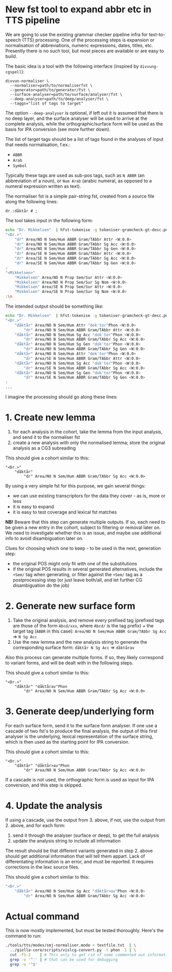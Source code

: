 # New fst tool to expand abbr etc in TTS pipeline

We are going to use the existing grammar checker pipeline infra for text-to-speech (TTS) processing. One of the processing steps is expansion or normalisation of abbreviations, numeric expressions, dates, titles, etc. Presently there is no such tool, but most pieces are available or are easy to build.

The basic idea is a tool with the following interface (inspired by `divvung-cgspell`):

```
divvun-normaliser \
  --normaliser=path/to/normaliserfst \
  --generator=path/to/generator/fst \
  --surface-analyser=path/to/surface/analyser/fst \
  --deep-analyser=path/to/deep/analyser/fst \
  --taggs="list of tags to target"
```

The option `--deep-analyser` is optional, if left out it is assumed that there is no deep layer, and the surface analyser will be used to arrive at the complete analysis, while the orthographic/surface form will be used as the basis for IPA conversion (see more further down).

The list of target tags should be a list of tags found in the analyses of input that needs normalisation, f.ex.:
- `ABBR`
- `Arab`
- `Symbol`

Typically these tags are used as sub-pos tags, such as `N ABBR` (an abbreviation of a noun), or `Num Arab` (arabic numeral, as opposed to a numeral expression written as text).

The normaliser fst is a simple pair-string fst, created from a source file along the following lines:

```
dr.:dåktår # ;
```

The tool takes input in the following form:

```sh
echo "Dr. Mikkelsen"  | hfst-tokenise -g tokeniser-gramcheck-gt-desc.pmhfst | divvun-blanktag analyser-gt-whitespace.hfst | vislcg3 -g valency.cg3 | vislcg3 -g mwe-dis.cg3 | cg-mwesplit 
"<Dr.>"
	"dr" Area/NO N Sem/Hum ABBR Gram/TAbbr Attr <W:0.0>
	"dr" Area/NO N Sem/Hum ABBR Gram/TAbbr Sg Acc <W:0.0>
	"dr" Area/NO N Sem/Hum ABBR Gram/TAbbr Sg Gen <W:0.0>
	"dr" Area/SE N Sem/Hum ABBR Gram/TAbbr Attr <W:0.0>
	"dr" Area/SE N Sem/Hum ABBR Gram/TAbbr Sg Acc <W:0.0>
	"dr" Area/SE N Sem/Hum ABBR Gram/TAbbr Sg Gen <W:0.0>
: 
"<Mikkelsen>"
	"Mikkelsen" Area/NO N Prop Sem/Sur Attr <W:0.0>
	"Mikkelsen" Area/NO N Prop Sem/Sur Sg Nom <W:0.0>
	"Mikkelsen" Area/SE N Prop Sem/Sur Attr <W:0.0>
	"Mikkelsen" Area/SE N Prop Sem/Sur Sg Nom <W:0.0>
:\n
```

The intended output should be something like:

```sh
echo "Dr. Mikkelsen"  | hfst-tokenise -g tokeniser-gramcheck-gt-desc.pmhfst | divvun-blanktag analyser-gt-whitespace.hfst | vislcg3 -g valency.cg3 | vislcg3 -g mwe-dis.cg3 | cg-mwesplit 
"<Dr.>"
	"dåktår" Area/NO N Sem/Hum Attr "dok'tor"Phon <W:0.0>
		"dr" Area/NO N Sem/Hum ABBR Gram/TAbbr Attr <W:0.0>
	"dåktår" Area/NO N Sem/Hum Sg Acc "dok'tor"Phon <W:0.0>
		"dr" Area/NO N Sem/Hum ABBR Gram/TAbbr Sg Acc <W:0.0>
	"dåktår" Area/NO N Sem/Hum Sg Gen "dok'tor"Phon <W:0.0>
		"dr" Area/NO N Sem/Hum ABBR Gram/TAbbr Sg Gen <W:0.0>
	"dåktår" Area/NO N Sem/Hum Attr "dok'tor"Phon <W:0.0>
		"dr" Area/SE N Sem/Hum ABBR Gram/TAbbr Attr <W:0.0>
	"dåktår" Area/NO N Sem/Hum Sg Acc "dok'tor"Phon <W:0.0>
		"dr" Area/SE N Sem/Hum ABBR Gram/TAbbr Sg Acc <W:0.0>
	"dåktår" Area/NO N Sem/Hum Sg Gen "dok'tor"Phon <W:0.0>
		"dr" Area/SE N Sem/Hum ABBR Gram/TAbbr Sg Gen <W:0.0>
: 
...
```

I imagine the processing should go along these lines:

# 1. Create new lemma

1. for each analysis in the cohort, take the lemma from the input analysis, and send it to the normaliser fst
1. create a new analysis with only the normalised lemma; store the original analysis as a CG3 subreading

This should give a cohort similar to this:

```
"<Dr.>"
	"dåktår"
		"dr" Area/NO N Sem/Hum ABBR Gram/TAbbr Sg Acc <W:0.0>
```

By using a very simple fst for this purpose, we gain several things:
- we can use existing transcriptors for the data they cover - as is, more or less
- it is easy to expand
- it is easy to test coverage and lexical fst matches

**NB!** Beware that this step can generate multiple outputs. If so, each need to be given a new entry in the cohort, subject to filtering or removal later on. We need to investigate whether this is an issue, and maybe use additional info to avoid disambiguation later on.

Clues for choosing which one to keep - to be used in the next, generation step:
- the original POS might only fit with one of the substitutions
- if the original POS results in several generated alternatives, include the `+Sem/` tag when generating, or filter against the `+Sem/` tag as a postprocessing step (or just leave both/all, and let further CG disambiguation do the job)

# 2. Generate new surface form

1. Take the original analysis, and remove every prefixed tag (prefixed tags are those of the form `Abcd/xxx`, where `Abcd/` is the tag prefix) + the target tag (`ABBR` in this case):
   `Area/NO N Sem/Hum ABBR Gram/TAbbr Sg Acc` ⇒ `N Sg Acc`
1. Use the new lemma and the new analysis string to generate the corresponding surface form:
   `dåktår N Sg Acc` ⇒ `dåktårav`

Also this process can generate multiple forms. If so, they likely correspond to variant forms, and will be dealt with in the following steps.

This should give a cohort similar to this:

```
"<Dr.>"
	"dåktår" "dåktårav"Phon
		"dr" Area/NO N Sem/Hum ABBR Gram/TAbbr Sg Acc <W:0.0>
```

# 3. Generate deep/underlying form

For each surface form, send it to the surface form analyser. If one use a cascade of two fst's to produce the final analysis, the output of this first analyser is the underlying, lexical representation of the surface string, which is then used as the starting point for IPA conversion.

This should give a cohort similar to this:

```
"<Dr.>"
	"dåktår" "dåktår>av"Phon
		"dr" Area/NO N Sem/Hum ABBR Gram/TAbbr Sg Acc <W:0.0>
```

If a cascade is not used, the orthographic form is used as input for IPA conversion, and this step is skipped.

# 4. Update the analysis

If using a cascade, use the output from 3. above, if not, use the output from 2. above, and for each form:

1. send it through the analyser (surface or deep), to get the full analysis
1. update the analysis string to include all information

The result should be that different variants generated in step 2. above should get additional information that will tell them appart. Lack of differentating information is an error, and must be reported. It requires corrections in the lexc source files.

This should give a cohort similar to this:

```sh
"<Dr.>"
	"dåktår" Area/NO N Sem/Hum Sg Acc "dåktår>av"Phon <W:0.0>
		"dr" Area/NO N Sem/Hum ABBR Gram/TAbbr Sg Acc <W:0.0>
```

# Actual command

This is now mostly implemented, but must be tested thoroughly. Here's the command to run:

```sh
./tools/tts/modes/smj-normaliser.mode < textfile.txt  | \
  ../giella-core/scripts/vislcg-convert.py -t phon -1 | \
  cut -f1-2    | # This only to get rid of some commented out information
  grep -v '^:' | # that can be used for debugging
  grep -v '^$'
```

